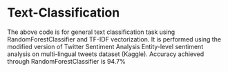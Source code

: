 # Text-Classification
The above code is for general text classification task using RandomForestClassifier and TF-IDF vectorization.
It is performed using the modified version of Twitter Sentiment Analysis
Entity-level sentiment analysis on multi-lingual tweets dataset (Kaggle).
Accuracy achieved through RandomForestClassifier is 94.7%
